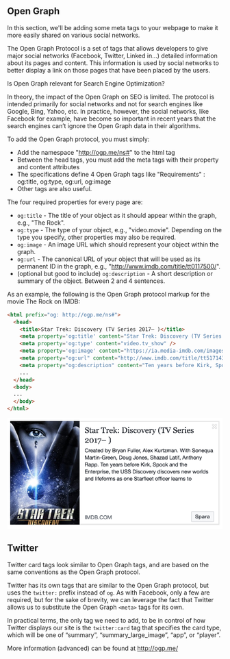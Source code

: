 ## Open Graph
In this section, we'll be adding some meta tags to your webpage to make it more easily shared on various social networks.

The Open Graph Protocol is a set of tags that allows developers to give major social networks (Facebook, Twitter, Linked in...) detailed information about its pages and content. This information is used by social networks to better display a link on those pages that have been placed by the users.

Is Open Graph relevant for Search Engine Optimization?

In theory, the impact of the Open Graph on SEO is limited. The protocol is intended primarily for social networks and not for search engines like Google, Bing, Yahoo, etc. In practice, however, the social networks, like Facebook for example, have become so important in recent years that the search engines can’t ignore the Open Graph data in their algorithms.

To add the Open Graph protocol, you must simply:

* Add the namespace "http://ogp.me/ns#" to the html tag
* Between the head tags, you must add the meta tags with their property and content attributes
* The specifications define 4 Open Graph tags like "Requirements" : og:title, og:type, og:url, og:image
* Other tags are also useful.


The four required properties for every page are:

* `og:title` - The title of your object as it should appear within the graph, e.g., "The Rock".
* `og:type` - The type of your object, e.g., "video.movie". Depending on the type you specify, other properties may also be required.
* `og:image` - An image URL which should represent your object within the graph.
* `og:url` - The canonical URL of your object that will be used as its permanent ID in the graph, e.g., "http://www.imdb.com/title/tt0117500/".
* (optional but good to include) `og:description` - A short description or summary of the object. Between 2 and 4 sentences.


As an example, the following is the Open Graph protocol markup for the movie The Rock on IMDB:

```html
<html prefix="og: http://ogp.me/ns#">
  <head>
    <title>Star Trek: Discovery (TV Series 2017– )</title>
    <meta property='og:title' content="Star Trek: Discovery (TV Series 2017– )" />
    <meta property='og:type' content="video.tv_show" />
    <meta property='og:image' content="https://ia.media-imdb.com/images/M/MV5BMjM3NDA1NjM1Nl5BMl5BanBnXkFtZTgwNzg5ODEzMzI@._V1_UY1200_CR96,0,630,1200_AL_.jpg" />
    <meta property="og:url" content="http://www.imdb.com/title/tt5171438/" />
    <meta property="og:description" content="Ten years before Kirk, Spock and the Enterprise, the USS Discovery discovers new worlds and lifeforms as one Starfleet officer learns to understand all things alien." />
    ...
  </head>
  <body>
  ...
  </body>
</html>
```
![Star Trek Discovery Facebook Card](images/start_trek_fb_card.png)


## Twitter

Twitter card tags look similar to Open Graph tags, and are based on the same conventions as the Open Graph protocol.

Twitter has its own <meta> tags that are similar to the Open Graph protocol, but uses the `twitter:` prefix instead of `og`. As with Facebook, only a few are required, but for the sake of brevity, we can leverage the fact that Twitter allows us to substitute the Open Graph `<meta>` tags for its own.

In practical terms, the only tag we need to add, to be in control of how Twitter displays our site is the `twitter:card` tag that specifies the card type, which will be one of “summary”, “summary_large_image”, “app”, or “player”.

More information (advanced) can be found at http://ogp.me/

